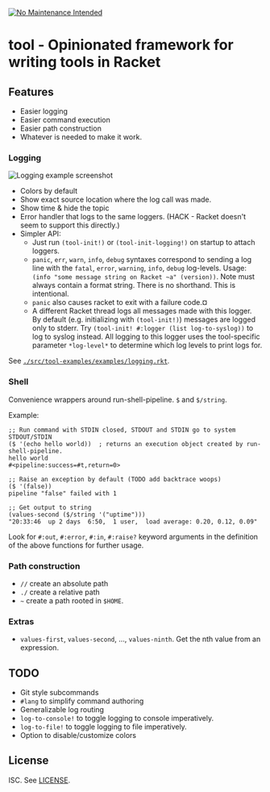 [![No Maintenance Intended](http://unmaintained.tech/badge.svg)](http://unmaintained.tech/)

# tool - Opinionated framework for writing tools in Racket

## Features

- Easier logging
- Easier command execution
- Easier path construction
- Whatever is needed to make it work.

### Logging

![Logging example screenshot](./screenshots/logging.png)

- Colors by default
- Show exact source location where the log call was made.
- Show time & hide the topic
- Error handler that logs to the same loggers.  (HACK - Racket doesn't seem to
  support this directly.)
- Simpler API:
  + Just run `(tool-init!)` or `(tool-init-logging!)` on startup to attach loggers.
  + `panic`, `err`, `warn`, `info`, `debug` syntaxes correspond to sending a
    log line with the `fatal`, `error`, `warning`, `info`, `debug` log-levels.
    Usage: `(info "some message string on Racket ~a" (version))`.  Note must
    always contain a format string.  There is no shorthand.  This is
    intentional.
  + `panic` also causes racket to exit with a failure code.¤
  + A different Racket thread logs all messages made with this logger.  By
    default (e.g. initializing with `(tool-init!)`) messages are logged only to
    stderr.  Try `(tool-init! #:logger (list log-to-syslog))` to log to syslog
    instead.  All logging to this logger uses the tool-specific parameter
    `*log-level*` to determine which log levels to print logs for.

See [`./src/tool-examples/examples/logging.rkt`](./src/tool-examples/examples/logging.rkt).

### Shell

Convenience wrappers around run-shell-pipeline.  `$` and `$/string`.

Example:

```racket
;; Run command with STDIN closed, STDOUT and STDIN go to system STDOUT/STDIN
($ '(echo hello world))  ; returns an execution object created by run-shell-pipeline.
hello world
#<pipeline:success=#t,return=0>

;; Raise an exception by default (TODO add backtrace woops)
($ '(false))
pipeline "false" failed with 1

;; Get output to string
(values-second ($/string '("uptime")))
"20:33:46  up 2 days  6:50,  1 user,  load average: 0.20, 0.12, 0.09"
```

Look for `#:out`, `#:error`, `#:in`, `#:raise?` keyword arguments in the
definition of the above functions for further usage.

### Path construction

- `//` create an absolute path
- `./` create a relative path
- `~` create a path rooted in `$HOME`.

### Extras

- `values-first`, `values-second`, ..., `values-ninth`.  Get the nth value from an expression.

## TODO

- Git style subcommands
- `#lang` to simplify command authoring
- Generalizable log routing
- `log-to-console!` to toggle logging to console imperatively.
- `log-to-file!` to toggle logging to file imperatively.
- Option to disable/customize colors

## License

ISC.  See [LICENSE](./LICENSE).
